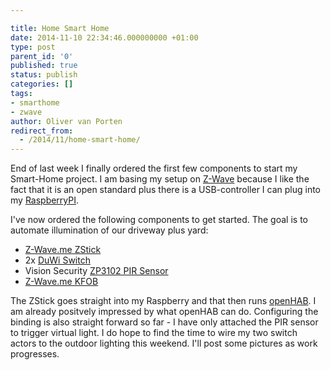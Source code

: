 ```yaml
---

title: Home Smart Home
date: 2014-11-10 22:34:46.000000000 +01:00
type: post
parent_id: '0'
published: true
status: publish
categories: []
tags:
- smarthome
- zwave
author: Oliver van Porten
redirect_from:
  - /2014/11/home-smart-home/
---
```

End of last week I finally ordered the first few components to start my Smart-Home project. I am basing my setup on [Z-Wave](http://www.z-wave.com/ "Z-Wave") because I like the fact that it is an open standard plus there is a USB-controller I can plug into my [RaspberryPI](http://www.raspberrypi.org/).

I've now ordered the following components to get started. The goal is to automate illumination of our driveway plus yard:

*   [Z-Wave.me ZStick](http://www.z-wave.me/index.php?id=28)
*   2x [DuWi Switch](http://www.zwave4u.com/Switches-Dimmers/Switches/Duwi-Switch-Set-for-Duro-2000-DUW_05457::762.html)
*   Vision Security [ZP3102 PIR Sensor](http://www.pepper1.net/zwavedb/device/197)
*   [Z-Wave.me KFOB](http://www.z-wave.me/index.php?id=31)

The ZStick goes straight into my Raspberry and that then runs [openHAB](http://www.openhab.org/ "openHAB"). I am already positvely impressed by what openHAB can do. Configuring the binding is also straight forward so far - I have only attached the PIR sensor to trigger virtual light. I do hope to find the time to wire my two switch actors to the outdoor lighting this weekend. I'll post some pictures as work progresses.